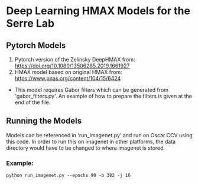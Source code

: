 # Deep Learning HMAX Models for the Serre Lab

## Pytorch Models
1. Pytorch version of the Zelinsky DeepHMAX from: https://doi.org/10.1080/13506285.2019.1661927 
2. HMAX model based on original HMAX from: https://www.pnas.org/content/104/15/6424
- This model requires Gabor filters which can be generated from 'gabor_filters.py'. An example of how to prepare the filters is given at the end of the file. 

## Running the Models
Models can be referenced in 'run_imagenet.py' and run on Oscar CCV using this code. In order to run this on imagenet in other platforms, the data directory would have to be changed to where imagenet is stored. 

### Example:
```
python run_imagenet.py --epochs 90 -b 382 -j 16
```
